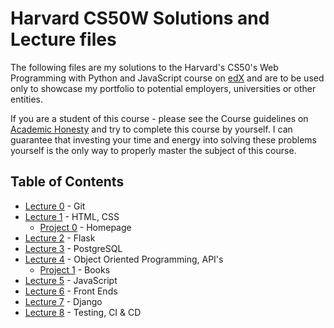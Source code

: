 # Harvard CS50W Solutions and Lecture files

The following files are my solutions to the Harvard's CS50's Web Programming with Python and JavaScript course on [edX](https://www.edx.org/course/cs50s-web-programming-with-python-and-javascript) and are to be used only to showcase my portfolio to potential employers, universities or other entities.

If you are a student of this course - please see the Course guidelines on [Academic Honesty](https://docs.cs50.net/2019/x/syllabus.html#academic-honesty) and try to complete this course by yourself. I can guarantee that investing your time and energy into solving these problems yourself is the only way to properly master the subject of this course.

## Table of Contents
- [Lecture 0](lecture0) - Git
- [Lecture 1](lecture1) - HTML, CSS
    * [Project 0](project0) - Homepage
- [Lecture 2](lecture2) - Flask
- [Lecture 3](lecture3) - PostgreSQL
- [Lecture 4](lecture4) - Object Oriented Programming, API's
    * [Project 1](project1) - Books
- [Lecture 5](lecture5) - JavaScript
- [Lecture 6](lecture6) - Front Ends
- [Lecture 7](lecture7) - Django
- [Lecture 8](lecture8) - Testing, CI & CD